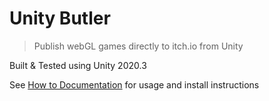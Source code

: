 # Unity Butler

> Publish webGL games directly to itch.io from Unity

Built & Tested using Unity 2020.3

See [How to Documentation](./Documentation~/how-to.md) for usage and install instructions